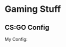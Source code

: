 # Gaming Stuff

## CS:GO Config

My Config:

<script src="https://gist.github.com/Paraidomat/ffd53cc64a4edcb7bf4459962147c322.js"></script>
